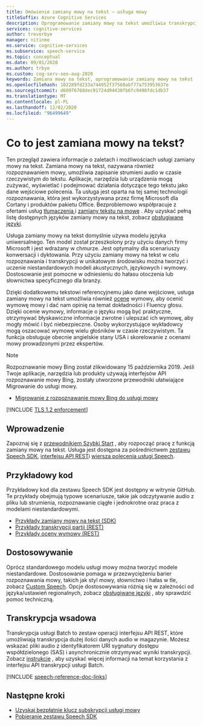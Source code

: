 ```yaml
---
title: Omówienie zamiany mowy na tekst — usługa mowy
titleSuffix: Azure Cognitive Services
description: Oprogramowanie zamiany mowy na tekst umożliwia transkrypcję strumieni audio w czasie rzeczywistym w postaci tekstu. Twoje aplikacje, narzędzia lub urządzenia mogą wykorzystywać, wyświetlać i podejmować działania dotyczące tego tekstu. Ten artykuł zawiera omówienie zalet i możliwości usługi zamiany mowy na tekst.
services: cognitive-services
author: trevorbye
manager: nitinme
ms.service: cognitive-services
ms.subservice: speech-service
ms.topic: conceptual
ms.date: 09/01/2020
ms.author: trbye
ms.custom: cog-serv-seo-aug-2020
keywords: Zamiana mowy na tekst, oprogramowanie zamiany mowy na tekst
ms.openlocfilehash: 102289fd233a744952f37568abf77a753953637e
ms.sourcegitcommit: d60976768dec91724d94430fb6fc9498fdc1db37
ms.translationtype: MT
ms.contentlocale: pl-PL
ms.lasthandoff: 12/02/2020
ms.locfileid: "96499649"
---
```

# <a name="what-is-speech-to-text"></a>Co to jest zamiana mowy na tekst?

Ten przegląd zawiera informacje o zaletach i możliwościach usługi zamiany mowy na tekst.
Zamiana mowy na tekst, nazywana również rozpoznawaniem mowy, umożliwia zapisanie strumieni audio w czasie rzeczywistym do tekstu. Aplikacje, narzędzia lub urządzenia mogą zużywać, wyświetlać i podejmować działania dotyczące tego tekstu jako dane wejściowe polecenia. Ta usługa jest oparta na tej samej technologii rozpoznawania, która jest wykorzystywana przez firmę Microsoft dla Cortany i produktów pakietu Office. Bezproblemowo współpracuje z ofertami usług <a href="./speech-translation.md" target="_blank">tłumaczenia <span class="docon docon-navigate-external x-hidden-focus"></span> </a> i <a href="./text-to-speech.md" target="_blank">zamiany tekstu <span class="docon docon-navigate-external x-hidden-focus"></span> na mowę</a> . Aby uzyskać pełną listę dostępnych języków zamiany mowy na tekst, zobacz [obsługiwane języki](language-support.md#speech-to-text).

Usługa zamiany mowy na tekst domyślnie używa modelu języka uniwersalnego. Ten model został przeszkolony przy użyciu danych firmy Microsoft i jest wdrażany w chmurze. Jest optymalny dla scenariuszy konwersacji i dyktowania. Przy użyciu zamiany mowy na tekst w celu rozpoznawania i transkrypcji w unikatowym środowisku można tworzyć i uczenie niestandardowych modeli akustycznych, językowych i wymowy. Dostosowanie jest pomocne w odniesieniu do hałasu otoczenia lub słownictwa specyficznego dla branży.

Dzięki dodatkowemu tekstowi referencyjnemu jako dane wejściowe, usługa zamiany mowy na tekst umożliwia również [ocenę](rest-speech-to-text.md#pronunciation-assessment-parameters) wymowy, aby ocenić wymowę mowy i dać nam opinię na temat dokładności i Fluency głosu. Dzięki ocenie wymowy, informacje o języku mogą być praktyczne, otrzymywać błyskawiczne informacje zwrotne i ulepszać ich wymowę, aby mogły mówić i być niebezpieczne. Osoby wykorzystujące wykładowcy mogą oszacować wymowę wielu głośników w czasie rzeczywistym. Ta funkcja obsługuje obecnie angielskie stany USA i skorelowanie z ocenami mowy prowadzonymi przez ekspertów.

> [!NOTE]
> Rozpoznawanie mowy Bing został zlikwidowany 15 października 2019. Jeśli Twoje aplikacje, narzędzia lub produkty używają interfejsów API rozpoznawanie mowy Bing, zostały utworzone przewodniki ułatwiające Migrowanie do usługi mowy.
> - [Migrowanie z rozpoznawanie mowy Bing do usługi mowy](how-to-migrate-from-bing-speech.md)

[!INCLUDE [TLS 1.2 enforcement](../../../includes/cognitive-services-tls-announcement.md)]

## <a name="get-started"></a>Wprowadzenie

Zapoznaj się z [przewodnikiem Szybki Start](get-started-speech-to-text.md) , aby rozpocząć pracę z funkcją zamiany mowy na tekst. Usługa jest dostępna za pośrednictwem [zestawu Speech SDK](speech-sdk.md), [interfejsu API REST](rest-speech-to-text.md#pronunciation-assessment-parameters)i [wiersza polecenia usługi Speech](spx-overview.md).

## <a name="sample-code"></a>Przykładowy kod

Przykładowy kod dla zestawu Speech SDK jest dostępny w witrynie GitHub. Te przykłady obejmują typowe scenariusze, takie jak odczytywanie audio z pliku lub strumienia, rozpoznawanie ciągłe i jednokrotne oraz praca z modelami niestandardowymi.

- [Przykłady zamiany mowy na tekst (SDK)](https://github.com/Azure-Samples/cognitive-services-speech-sdk)
- [Przykłady transkrypcji partii (REST)](https://github.com/Azure-Samples/cognitive-services-speech-sdk/tree/master/samples/batch)
- [Przykłady oceny wymowy (REST)](rest-speech-to-text.md#pronunciation-assessment-parameters)

## <a name="customization"></a>Dostosowywanie

Oprócz standardowego modelu usługi mowy można tworzyć modele niestandardowe. Dostosowanie pomaga w przezwyciężeniu barier rozpoznawania mowy, takich jak styl mowy, słownictwo i hałas w tle, zobacz [Custom Speech](./custom-speech-overview.md). Opcje dostosowywania różnią się w zależności od języka/ustawień regionalnych, zobacz [obsługiwane języki](./language-support.md) , aby sprawdzić pomoc techniczną.

## <a name="batch-transcription"></a>Transkrypcja wsadowa

Transkrypcja usługi Batch to zestaw operacji interfejsu API REST, które umożliwiają transkrypcja dużej ilości danych audio w magazynie. Możesz wskazać pliki audio z identyfikatorem URI sygnatury dostępu współdzielonego (SAS) i asynchronicznie otrzymywać wyniki transkrypcji. Zobacz [instrukcje](batch-transcription.md) , aby uzyskać więcej informacji na temat korzystania z interfejsu API transkrypcji usługi Batch.

[!INCLUDE [speech-reference-doc-links](includes/speech-reference-doc-links.md)]

## <a name="next-steps"></a>Następne kroki

- [Uzyskaj bezpłatnie klucz subskrypcji usługi mowy](overview.md#try-the-speech-service-for-free)
- [Pobieranie zestawu Speech SDK](speech-sdk.md)